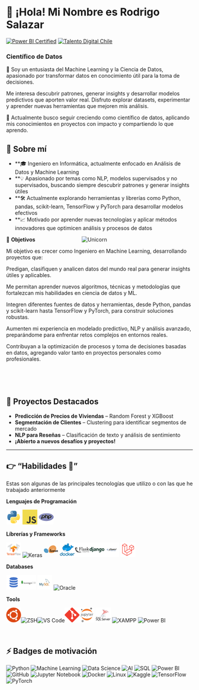 # 👋 ¡Hola! Mi Nombre es Rodrigo Salazar
[![Power BI Certified](https://img.shields.io/badge/Certificaci%C3%B3n%20-Chile?logoColor=black&label=POWER%20BI&labelColor=yellow&color=gray
)](https://learn.microsoft.com/api/credentials/share/es-es/Rodrigo-4233/B563006D3FC65B06?sharingId=DFD33DFDD0C3E4A3)
[![Talento Digital Chile](https://img.shields.io/badge/Certificaci%C3%B3n%20-Chile?logoColor=green&label=TALENTO%20DIGITAL%20PARA%20CHILE&labelColor=pink&color=gray)](https://www.acreditta.com/credential/99483c7a-8065-4e50-9328-df9a1884c88a)



### Científico de Datos

👋 Soy un entusiasta del Machine Learning y la Ciencia de Datos, apasionado por transformar datos en conocimiento útil para la toma de decisiones.

Me interesa descubrir patrones, generar insights y desarrollar modelos predictivos que aporten valor real. Disfruto explorar datasets, experimentar y aprender nuevas herramientas que mejoren mis análisis.

🚀 Actualmente busco seguir creciendo como científico de datos, aplicando mis conocimientos en proyectos con impacto y compartiendo lo que aprendo.


## 🚀 Sobre mí

- **🎓 Ingeniero en Informática, actualmente enfocado en Análisis de Datos y Machine Learning
- **💡 Apasionado por temas como NLP, modelos supervisados y no supervisados, buscando siempre descubrir patrones y generar insights útiles
- **🛠 Actualmente explorando herramientas y librerías como Python, pandas, scikit-learn, TensorFlow y PyTorch para desarrollar modelos efectivos
- **📈 Motivado por aprender nuevas tecnologías y aplicar métodos innovadores que optimicen análisis y procesos de datos
  
<img align="right" width=300px alt="Unicorn" src="https://c.tenor.com/GN73MKBawZYAAAAi/busy-cute.gif" />

 🌟 **Objetivos**

Mi objetivo es crecer como Ingeniero en Machine Learning, desarrollando proyectos que:

Predigan, clasifiquen y analicen datos del mundo real para generar insights útiles y aplicables.

Me permitan aprender nuevos algoritmos, técnicas y metodologías que fortalezcan mis habilidades en ciencia de datos y ML.

Integren diferentes fuentes de datos y herramientas, desde Python, pandas y scikit-learn hasta TensorFlow y PyTorch, para construir soluciones robustas.

Aumenten mi experiencia en modelado predictivo, NLP y análisis avanzado, preparándome para enfrentar retos complejos en entornos reales.

Contribuyan a la optimización de procesos y toma de decisiones basadas en datos, agregando valor tanto en proyectos personales como profesionales.

<br>
<br>
<br>

## 📂 Proyectos Destacados
- **Predicción de Precios de Viviendas** – Random Forest y XGBoost  
- **Segmentación de Clientes** – Clustering para identificar segmentos de mercado  
- **NLP para Reseñas** – Clasificación de texto y análisis de sentimiento  
- **¡Abierto a nuevos desafíos y proyectos!**  

---

## 👉 “Habilidades 💪”

Estas son algunas de las principales tecnologías que utilizo o con las que he trabajado anteriormente

**Lenguajes de Programación**

<img title="Python" alt="Python" width="40px" src="https://raw.githubusercontent.com/github/explore/master/topics/python/python.png" /> <img alt="JS" title="JavaScript" width="40px" src="https://raw.githubusercontent.com/github/explore/master/topics/javascript/javascript.png"> <img title="PHP" alt="PHP" width="40px" src="https://raw.githubusercontent.com/github/explore/master/topics/php/php.png">

**Líbrerías y Frameworks**

<img title="TensorFlow" alt="TensorFlow" width="40px" src="https://raw.githubusercontent.com/github/explore/master/topics/tensorflow/tensorflow.png"> <img title="Keras" alt="Keras" width="40px" src="https://upload.wikimedia.org/wikipedia/commons/thumb/a/ae/Keras_logo.svg/240px-Keras_logo.svg.png"> <img title="Scikit-Learn" alt="Scikit Learn" width="40px" src="https://raw.githubusercontent.com/github/explore/master/topics/scikit-learn/scikit-learn.png"> <img title="Docker" alt="Docker" width="40px" src="https://raw.githubusercontent.com/github/explore/master/topics/docker/docker.png"><img title="Flask" alt="Flask" width="40px" src="https://raw.githubusercontent.com/github/explore/master/topics/flask/flask.png"><img title="Django" alt="Django" width="40px" src="https://raw.githubusercontent.com/github/explore/master/topics/django/django.png"><img title="jQuery" alt="jQuery" width="40px" src="https://raw.githubusercontent.com/github/explore/master/topics/jquery/jquery.png"> <img title="Laravel" alt="Laravel" width="40px" src="https://raw.githubusercontent.com/github/explore/master/topics/laravel/laravel.png">


**Databases**

<img title="SQL" alt="SQL" width="40px" src="https://raw.githubusercontent.com/github/explore/master/topics/sql/sql.png"><img title="MongoDB" alt="MongoDB" width="40px" src="https://raw.githubusercontent.com/github/explore/master/topics/mongodb/mongodb.png">
<img title="MySQL" alt="MySQL" width="40px" src="https://raw.githubusercontent.com/github/explore/master/topics/mysql/mysql.png">
<img title="Oracle" alt="Oracle" width="40px" src="https://www.logo.wine/a/logo/Oracle_Corporation/Oracle_Corporation-Logo.wine.svg">




**Tools**

<img title="Ubuntu" alt="Ubuntu" width="40px" src="https://raw.githubusercontent.com/github/explore/master/topics/ubuntu/ubuntu.png"><img title="ZSH" alt="ZSH" width="40px" src="https://s3.amazonaws.com/ohmyzsh/oh-my-zsh-logo.png"><img title="VS Code" alt="VS Code" width="40px" src="https://img.icons8.com/fluent/48/000000/visual-studio-code-2019.png"><img title="git" alt="git" width="40px" src="https://raw.githubusercontent.com/github/explore/master/topics/git/git.png"><img title="Jupyter Notebook" alt="Jupyter" width="40px" src="https://raw.githubusercontent.com/github/explore/master/topics/jupyter-notebook/jupyter-notebook.png">
<img title="SQL Server" alt="SQL Server" width="40px" src="https://raw.githubusercontent.com/github/explore/master/topics/sql-server/sql-server.png">
<img title="XAMPP" alt="XAMPP" width="40px" src="https://www.reormadrid.com/wp-content/uploads/2025/02/logo-xampp.jpg">
<img title="Power BI" alt="Power BI" width="40px" src="https://its.ucr.edu/sites/default/files/styles/form_preview/public/powerbi%20logo%201.png?itok=yYXO-S-V">


<br>


## ⚡ Badges de motivación

![Python](https://img.shields.io/badge/Python-3776AB?style=for-the-badge&logo=python&logoColor=white) 
![Machine Learning](https://img.shields.io/badge/Machine_Learning-F7DF1E?style=for-the-badge&logo=TensorFlow&logoColor=white) 
![Data Science](https://img.shields.io/badge/Data_Science-FF6F61?style=for-the-badge&logo=Apache%20Spark&logoColor=white)
![AI](https://img.shields.io/badge/Artificial_Intelligence-4B0082?style=for-the-badge&logo=opencv&logoColor=white)
![SQL](https://img.shields.io/badge/SQL-4479A1?style=for-the-badge&logo=mysql&logoColor=white)
![Power BI](https://img.shields.io/badge/Power_BI-ED1C24?style=for-the-badge&logo=microsoft-power-bi&logoColor=white)
![GitHub](https://img.shields.io/badge/GitHub-181717?style=for-the-badge&logo=github&logoColor=white)
![Jupyter Notebook](https://img.shields.io/badge/Jupyter-DA5B0B?style=for-the-badge&logo=jupyter&logoColor=white)
![Docker](https://img.shields.io/badge/Docker-2496ED?style=for-the-badge&logo=docker&logoColor=white)
![Linux](https://img.shields.io/badge/Linux-FCC624?style=for-the-badge&logo=linux&logoColor=black)
![Kaggle](https://img.shields.io/badge/Kaggle-20BEFF?style=for-the-badge&logo=kaggle&logoColor=white)
![TensorFlow](https://img.shields.io/badge/TensorFlow-FF6F00?style=for-the-badge&logo=tensorflow&logoColor=white)
![PyTorch](https://img.shields.io/badge/PyTorch-EE4C2C?style=for-the-badge&logo=pytorch&logoColor=white)

